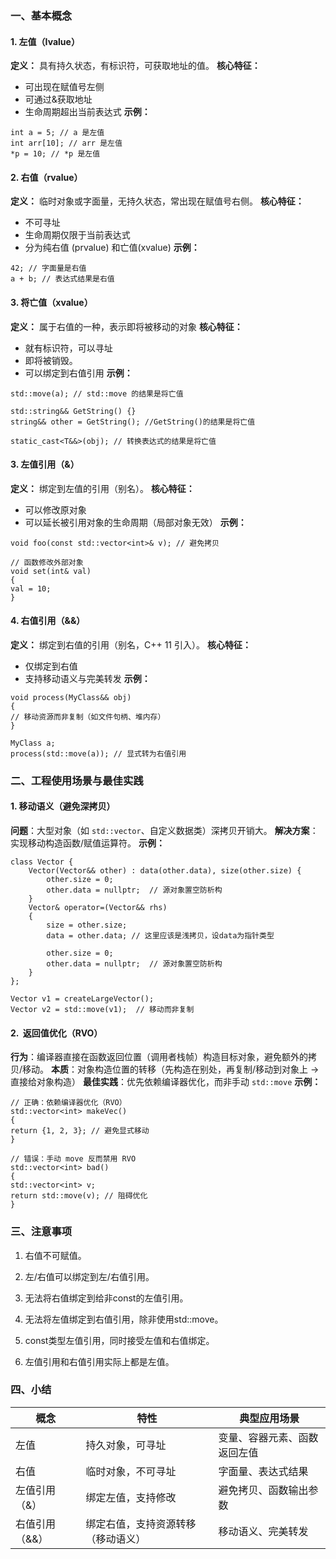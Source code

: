 ### 一、基本概念

#### **1. 左值（Ivalue）**
**定义：** 具有持久状态，有标识符，可获取地址的值。
**核心特征：**
- 可出现在赋值号左侧
- 可通过&获取地址
- 生命周期超出当前表达式
**示例：**
```
int a = 5; // a 是左值 
int arr[10]; // arr 是左值 
*p = 10; // *p 是左值
```

#### **2. 右值（rvalue）**
**定义：** 临时对象或字面量，无持久状态，常出现在赋值号右侧。
**核心特征：**
- 不可寻址
- 生命周期仅限于当前表达式
- 分为纯右值 (prvalue) 和亡值(xvalue)
**示例：**
```
42; // 字面量是右值 
a + b; // 表达式结果是右值 
```

#### **3. 将亡值（xvalue）**
**定义：** 属于右值的一种，表示即将被移动的对象
**核心特征：**
- 就有标识符，可以寻址
- 即将被销毁。
- 可以绑定到右值引用
**示例：**
```
std::move(a); // std::move 的结果是将亡值

std::string&& GetString() {}
string&& other = GetString(); //GetString()的结果是将亡值

static_cast<T&&>(obj); // 转换表达式的结果是将亡值
```

#### **3. 左值引用（&）**
**定义：** 绑定到左值的引用（别名）。
**核心特征：**
- 可以修改原对象
- 可以延长被引用对象的生命周期（局部对象无效）
**示例：**
```
void foo(const std::vector<int>& v); // 避免拷贝

// 函数修改外部对象
void set(int& val) 
{ 
val = 10; 
}
```

#### **4. 右值引用（&&）**
**定义：** 绑定到右值的引用（别名，C++ 11 引入）。
**核心特征：**
- 仅绑定到右值
- 支持移动语义与完美转发
**示例：**
```
void process(MyClass&& obj) 
{ 
// 移动资源而非复制（如文件句柄、堆内存） 
} 

MyClass a; 
process(std::move(a)); // 显式转为右值引用
```

### 二、**工程使用场景与最佳实践​**
#### 1. ​**​ 移动语义（避免深拷贝）​**
**问题​**​：大型对象（如 `std::vector`、自定义数据类）深拷贝开销大。
**解决方案​**​：实现移动构造函数/赋值运算符。
**示例：**
```
class Vector {
    Vector(Vector&& other) : data(other.data), size(other.size) {
        other.size = 0;
        other.data = nullptr;  // 源对象置空防析构
    }
    Vector& operator=(Vector&& rhs) 
    {
		size = other.size;
		data = other.data; // 这里应该是浅拷贝，设data为指针类型

	    other.size = 0;
	    other.data = nullptr;  // 源对象置空防析构
	}
};

Vector v1 = createLargeVector();
Vector v2 = std::move(v1);  // 移动而非复制
```

#### 2. ​**​ 返回值优化（RVO）​**
**行为​**​：编译器直接在函数返回位置（调用者栈帧）构造目标对象，避免额外的拷贝/移动。
**本质​**​：对象构造位置的转移（先构造在别处，再复制/移动到对象上 ->直接给对象构造）
**最佳实践​**​：优先依赖编译器优化，而非手动 `std::move`
**示例：**
```
// 正确：依赖编译器优化（RVO） 
std::vector<int> makeVec() 
{ 
return {1, 2, 3}; // 避免显式移动 
} 

// 错误：手动 move 反而禁用 RVO 
std::vector<int> bad() 
{ 
std::vector<int> v; 
return std::move(v); // 阻碍优化 
}
```

### 三、注意事项

1. 右值不可赋值。

2. 左/右值可以绑定到左/右值引用。

3. 无法将右值绑定到给非const的左值引用。

4. 无法将左值绑定到右值引用，除非使用std::move。

5. const类型左值引用，同时接受左值和右值绑定。

6. 左值引用和右值引用实际上都是左值。

### 四、小结

| **概念​**  | **特性​**           | 典型应用场景         |
| -------- | ----------------- | -------------- |
| 左值       | 持久对象，可寻址          | 变量、容器元素、函数返回左值 |
| 右值       | 临时对象，不可寻址         | 字面量、表达式结果      |
| 左值引用（&）  | 绑定左值，支持修改         | 避免拷贝、函数输出参数    |
| 右值引用（&&） | 绑定右值，支持资源转移（移动语义） | 移动语义、完美转发      |


